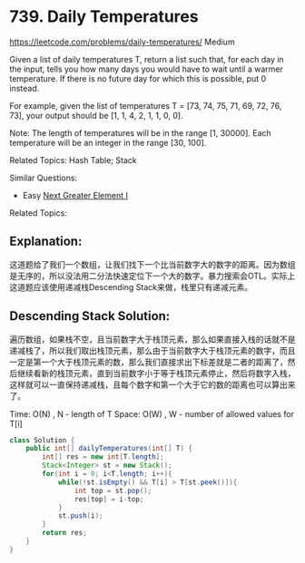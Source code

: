 # 739. Daily Temperatures
<https://leetcode.com/problems/daily-temperatures/>
Medium

Given a list of daily temperatures T, return a list such that, for each day in the input, tells you how many days you would have to wait until a warmer temperature. If there is no future day for which this is possible, put 0 instead.

For example, given the list of temperatures T = [73, 74, 75, 71, 69, 72, 76, 73], your output should be [1, 1, 4, 2, 1, 1, 0, 0].

Note: The length of temperatures will be in the range [1, 30000]. Each temperature will be an integer in the range [30, 100].

Related Topics: Hash Table; Stack

Similar Questions:
* Easy [Next Greater Element I](https://leetcode.com/problems/next-greater-element-i/)

Related Topics:
## Explanation: 

这道题给了我们一个数组，让我们找下一个比当前数字大的数字的距离。因为数组是无序的，所以没法用二分法快速定位下一个大的数字。暴力搜索会OTL。实际上这道题应该使用递减栈Descending Stack来做，栈里只有递减元素。

## Descending Stack Solution:
遍历数组，如果栈不空，且当前数字大于栈顶元素，那么如果直接入栈的话就不是递减栈了，所以我们取出栈顶元素，那么由于当前数字大于栈顶元素的数字，而且一定是第一个大于栈顶元素的数，那么我们直接求出下标差就是二者的距离了，然后继续看新的栈顶元素，直到当前数字小于等于栈顶元素停止，然后将数字入栈，这样就可以一直保持递减栈，且每个数字和第一个大于它的数的距离也可以算出来了。

Time: O(N) , N - length of T
Space: O(W) , W - number of allowed values for T[i]

```java
class Solution {
    public int[] dailyTemperatures(int[] T) {
        int[] res = new int[T.length];
        Stack<Integer> st = new Stack();
        for(int i = 0; i<T.length; i++){
            while(!st.isEmpty() && T[i] > T[st.peek()]){
                int top = st.pop();
                res[top] = i-top;
            }
            st.push(i);
        }
        return res;
    }
}
```